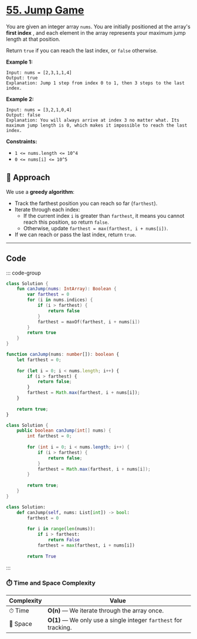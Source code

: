 # [55. Jump Game](https://leetcode.com/problems/jump-game/description/?envType=study-plan-v2&envId=top-interview-150)

You are given an integer array <code>nums</code>. You are initially positioned at the array's **first index** , and each element in the array represents your maximum jump length at that position.

Return <code>true</code> if you can reach the last index, or <code>false</code> otherwise.

**Example 1:** 

```
Input: nums = [2,3,1,1,4]
Output: true
Explanation: Jump 1 step from index 0 to 1, then 3 steps to the last index.
```

**Example 2:** 

```
Input: nums = [3,2,1,0,4]
Output: false
Explanation: You will always arrive at index 3 no matter what. Its maximum jump length is 0, which makes it impossible to reach the last index.
```

**Constraints:** 

- <code>1 <= nums.length <= 10^4</code>
- <code>0 <= nums[i] <= 10^5</code>

## 🚀 Approach

We use a **greedy algorithm**:  
- Track the farthest position you can reach so far (`farthest`).
- Iterate through each index:
  - If the current index `i` is greater than `farthest`, it means you cannot reach this position, so return `false`.
  - Otherwise, update `farthest = max(farthest, i + nums[i])`.
- If we can reach or pass the last index, return `true`.

---

## Code

::: code-group

```kotlin [Kotlin]
class Solution {
    fun canJump(nums: IntArray): Boolean {
        var farthest = 0
        for (i in nums.indices) {
            if (i > farthest) {
                return false
            }
            farthest = maxOf(farthest, i + nums[i])
        }
        return true
    }
}
```

```typescript [TypeScript]
function canJump(nums: number[]): boolean {
    let farthest = 0;
    
    for (let i = 0; i < nums.length; i++) {
        if (i > farthest) {
            return false;
        }
        farthest = Math.max(farthest, i + nums[i]);
    }
    
    return true;
}
```

```java [Java]
class Solution {
    public boolean canJump(int[] nums) {
        int farthest = 0;
        
        for (int i = 0; i < nums.length; i++) {
            if (i > farthest) {
                return false;
            }
            farthest = Math.max(farthest, i + nums[i]);
        }
        
        return true;
    }
}
```

```python [Python]
class Solution:
    def canJump(self, nums: List[int]) -> bool:
        farthest = 0
        
        for i in range(len(nums)):
            if i > farthest:
                return False
            farthest = max(farthest, i + nums[i])
        
        return True
```

:::

### ⏱️ Time and Space Complexity

| Complexity | Value |
|------------|-------|
| ⏱ Time     | **O(n)** — We iterate through the array once. |
| 🧠 Space    | **O(1)** — We only use a single integer `farthest` for tracking. |